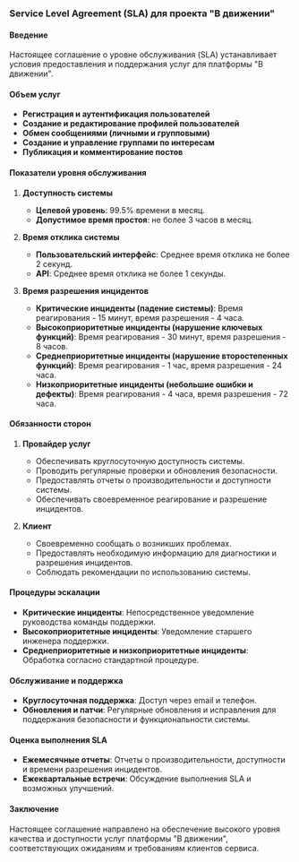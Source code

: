 ### Service Level Agreement (SLA) для проекта "В движении"

#### Введение
Настоящее соглашение о уровне обслуживания (SLA) устанавливает условия предоставления и поддержания услуг для платформы "В движении".

#### Объем услуг
- **Регистрация и аутентификация пользователей**
- **Создание и редактирование профилей пользователей**
- **Обмен сообщениями (личными и групповыми)**
- **Создание и управление группами по интересам**
- **Публикация и комментирование постов**

#### Показатели уровня обслуживания

1. **Доступность системы**
   - **Целевой уровень**: 99.5% времени в месяц.
   - **Допустимое время простоя**: не более 3 часов в месяц.

2. **Время отклика системы**
   - **Пользовательский интерфейс**: Среднее время отклика не более 2 секунд.
   - **API**: Среднее время отклика не более 1 секунды.

3. **Время разрешения инцидентов**
   - **Критические инциденты (падение системы)**: Время реагирования - 15 минут, время разрешения - 4 часа.
   - **Высокоприоритетные инциденты (нарушение ключевых функций)**: Время реагирования - 30 минут, время разрешения - 8 часов.
   - **Среднеприоритетные инциденты (нарушение второстепенных функций)**: Время реагирования - 1 час, время разрешения - 24 часа.
   - **Низкоприоритетные инциденты (небольшие ошибки и дефекты)**: Время реагирования - 4 часа, время разрешения - 72 часа.

#### Обязанности сторон

1. **Провайдер услуг**
   - Обеспечивать круглосуточную доступность системы.
   - Проводить регулярные проверки и обновления безопасности.
   - Предоставлять отчеты о производительности и доступности системы.
   - Обеспечивать своевременное реагирование и разрешение инцидентов.

2. **Клиент**
   - Своевременно сообщать о возникших проблемах.
   - Предоставлять необходимую информацию для диагностики и разрешения инцидентов.
   - Соблюдать рекомендации по использованию системы.

#### Процедуры эскалации
- **Критические инциденты**: Непосредственное уведомление руководства команды поддержки.
- **Высокоприоритетные инциденты**: Уведомление старшего инженера поддержки.
- **Среднеприоритетные и низкоприоритетные инциденты**: Обработка согласно стандартной процедуре.

#### Обслуживание и поддержка
- **Круглосуточная поддержка**: Доступ через email и телефон.
- **Обновления и патчи**: Регулярные обновления и исправления для поддержания безопасности и функциональности системы.

#### Оценка выполнения SLA
- **Ежемесячные отчеты**: Отчеты о производительности, доступности и времени разрешения инцидентов.
- **Ежеквартальные встречи**: Обсуждение выполнения SLA и возможных улучшений.

#### Заключение
Настоящее соглашение направлено на обеспечение высокого уровня качества и доступности услуг платформы "В движении", соответствующих ожиданиям и требованиям клиентов сервиса.
